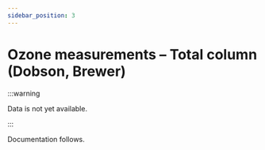 ```yaml
---
sidebar_position: 3
---
```


<!-- @NOSPELL@ -->

# Ozone measurements – Total column (Dobson, Brewer)

:::warning 

Data is not yet available.

:::

Documentation follows.
